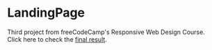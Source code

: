 # LandingPage

Third project from freeCodeCamp's Responsive Web Design Course.<br>
Click here to check the <a href="https://manuelandrade1.github.io/LandingPage/landingpage.html" target="_blank">final result</a>.
